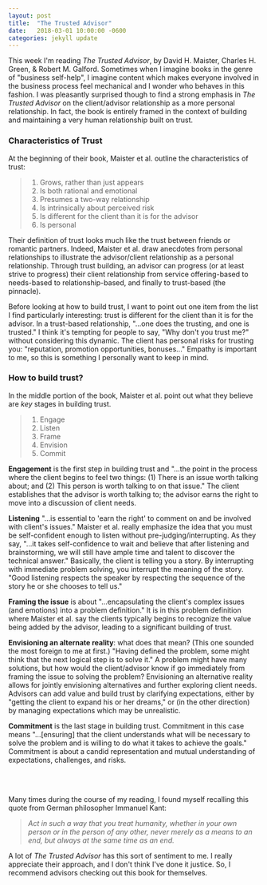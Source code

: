 ```yaml
---
layout: post
title:  "The Trusted Advisor"
date:   2018-03-01 10:00:00 -0600
categories: jekyll update
---
```


This week I'm reading *The Trusted Advisor*, by David H. Maister, Charles H. Green, & Robert M. Galford. Sometimes when I imagine books in the genre of "business self-help", I imagine content which makes everyone involved in the business process feel mechanical and I wonder who behaves in this fashion. I was pleasantly surprised though to find a strong emphasis in *The Trusted Advisor* on the client/advisor relationship as a more personal relationship. In fact, the book is entirely framed in the context of building and maintaining a very human relationship built on trust.

### Characteristics of Trust

At the beginning of their book, Maister et al. outline the characteristics of trust:

> 1. Grows, rather than just appears
> 2. Is both rational and emotional
> 3. Presumes a two-way relationship
> 4. Is intrinsically about perceived risk
> 5. Is different for the client than it is for the advisor
> 6. Is personal

Their definition of trust looks much like the trust between friends or romantic partners. Indeed, Maister et al. draw anecdotes from personal relationships to illustrate the advisor/client relationship as a personal relationship. Through trust building, an advisor can progress (or at least strive to progress) their client relationship from service offering-based to needs-based to relationship-based, and finally to trust-based (the pinnacle).

Before looking at how to build trust, I want to point out one item from the list I find particularly interesting: trust is different for the client than it is for the advisor. In a trust-based relationship, "...one does the trusting, and one is trusted." I think it's tempting for people to say, "Why don't you trust me?" without considering this dynamic. The client has personal risks for trusting you: "reputation, promotion opportunities, bonuses..." Empathy is important to me, so this is something I personally want to keep in mind.

### How to build trust?

In the middle portion of the book, Maister et al. point out what they believe are *key* stages in building trust.

> 1. Engage
> 2. Listen
> 3. Frame
> 4. Envision
> 5. Commit

**Engagement** is the first step in building trust and "...the point in the process where the client begins to feel two things: (1) There is an issue worth talking about; and (2) This person is worth talking to on that issue." The client establishes that the advisor is worth talking to; the advisor earns the right to move into a discussion of client needs.

**Listening** "...is essential to 'earn the right' to comment on and be involved with client's issues." Maister et al. really emphasize the idea that you must be self-confident enough to listen without pre-judging/interrupting. As they say, "...it takes self-confidence to wait and believe that after listening and brainstorming, we will still have ample time and talent to discover the technical answer." Basically, the client is telling you a story. By interrupting with immediate problem solving, you interrupt the meaning of the story.  "Good listening respects the speaker by respecting the sequence of the story he or she chooses to tell us."

**Framing the issue** is about "...encapsulating the client's complex issues (and emotions) into a problem definition." It is in this problem definition where Maister et al. say the clients typically begins to recognize the value being added by the advisor, leading to a significant building of trust.

**Envisioning an alternate reality**: what does that mean? (This one sounded the most foreign to me at first.) "Having defined the problem, some might think that the next logical step is to solve it." A problem might have many solutions, but how would the client/advisor know if go immediately from framing the issue to solving the problem? Envisioning an alternative reality allows for jointly envisioning alternatives and further exploring client needs. Advisors can add value and build trust by clarifying expectations, either by "getting the client to expand his or her dreams," or (in the other direction) by managing expectations which may be unrealistic.

**Commitment** is the last stage in building trust. Commitment in this case means "...[ensuring] that the client understands what will be necessary to solve the problem and is willing to do what it takes to achieve the goals." Commitment is about a candid representation and mutual understanding of expectations, challenges, and risks.

<br><br>

Many times during the course of my reading, I found myself recalling this quote from German philosopher Immanuel Kant:
   
> *Act in such a way that you treat humanity, whether in your own person or in the person of any other, never merely as a means to an end, but always at the same time as an end.*  

A lot of *The Trusted Advisor* has this sort of sentiment to me.  I really appreciate their approach, and I don't think I've done it justice. So, I recommend advisors checking out this book for themselves.
